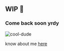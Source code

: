 ## WIP 👋

### Come back soon yrdy

![cool-dude](naruto.gif)


know about me [here](https://ksurajsingh.github.io)
